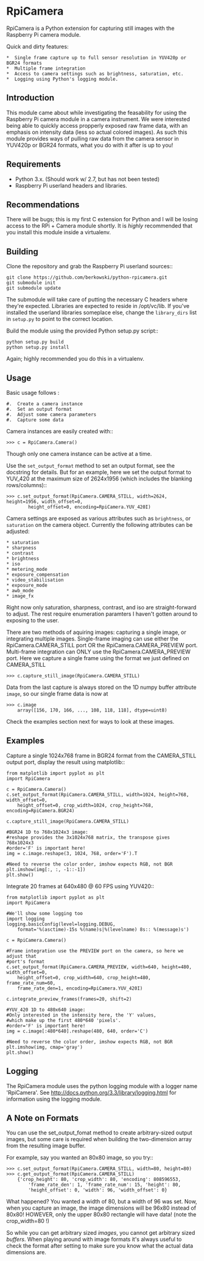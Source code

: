 RpiCamera
=========

RpiCamera is a Python extension for capturing still images with 
the Raspberry Pi camera module.  

Quick and dirty features:
    
    *  Single frame capture up to full sensor resolution in YUV420p or BGR24 formats
    *  Multiple frame integration
    *  Access to camera settings such as brightness, saturation, etc.
    *  Logging using Python's logging module.

Introduction
------------

This module came about while investigating the feasability for using the 
Raspberry Pi camera module in a camera instrument.  We were interested being
able to quickly access propperly exposed raw frame data, with an emphasis
on intensity data (less so actual colored images).  As such this module provides
ways of pulling raw data from the camera sensor in YUV420p or BGR24 formats, what
you do with it after is up to you!

Requirements
------------

*  Python 3.x.  (Should work w/ 2.7, but has not been tested)
*  Raspberry Pi userland headers and libraries. 

Recommendations
---------------

There will be bugs; this is my first C extension for Python and I will be
losing access to the RPi + Camera module shortly.  It is *highly* recommended
that you install this module inside a virtualenv.


Building
--------

Clone the repository and grab the Raspberry Pi userland sources::

    git clone https://github.com/berkowski/python-rpicamera.git
    git submodule init
    git submodule update

The submodule will take care of putting the necessary C headers where they're
expected.  Libraries are expected to reside in /opt/vc/lib.  If you've installed
the userland libraries someplace else, change the `library_dirs` list in `setup.py`
to point to the correct location.

Build the module using the provided Python setup.py script::

    python setup.py build
    python setup.py install

Again; highly recommended you do this in a virtualenv.


Usage
-----

Basic usage follows :

    #.  Create a camera instance
    #.  Set an output format
    #.  Adjust some camera parameters
    #.  Capture some data

Camera instances are easily created with::

    >>> c = RpiCamera.Camera()

Though only one camera instance can be active at a time.

Use the `set_output_format` method to set an output format, see the docstring for details.
But for an example, here we set the output format to YUV_420 at the maximum size
of 2624x1956 (which includes the blanking rows/columns)::

    >>> c.set_output_format(RpiCamera.CAMERA_STILL, width=2624, height=1956, width_offset=0,
            height_offset=0, encoding=RpiCamera.YUV_420I)

Camera settings are exposed as various attributes such as `brightness`, or `saturation`
on the camera object.  Currently the following attributes can be adjusted:

    * saturation
    * sharpness
    * contrast
    * brightness
    * iso
    * metering_mode
    * exposure_compensation
    * video_stabilisation
    * exposure_mode
    * awb_mode
    * image_fx

Right now only saturation, sharpness, contrast, and iso are straight-forward to adjust.
The rest require enumeration paramters I haven't gotten around to exposing to the user.

There are two methods of aquiring images: capturing a single image, or integrating
multiple images.  Single-frame imaging can use either the RpiCamera.CAMERA_STILL port OR
the RpiCamera.CAMERA_PREVIEW port.  Multi-frame integration can ONLY use the 
RpiCamera.CAMERA_PREVIEW port.  Here we capture a single frame using the format we
just defined on CAMERA_STILL

    >>> c.capture_still_image(RpiCamera.CAMERA_STILL)

Data from the last capture is always stored on the 1D numpy buffer attribute `image`, 
so our single frame data is now at
    
    >>> c.image
        array([156, 170, 166, ..., 108, 118, 118], dtype=uint8)

Check the examples section next for ways to look at these images.

Examples
--------

Capture a single 1024x768 frame in BGR24 format from the CAMERA_STILL output port, 
display the result using matplotlib::

    from matplotlib import pyplot as plt
    import RpiCamera

    c = RpiCamera.Camera()
    c.set_output_format(RpiCamera.CAMERA_STILL, width=1024, height=768, width_offset=0,
        height_offset=0, crop_width=1024, crop_height=768, encoding=RpiCamera.BGR24)

    c.capture_still_image(RpiCamera.CAMERA_STILL)

    #BGR24 1D to 768x1024x3 image:
    #reshape provides the 3x1024x768 matrix, the transpose gives 768x1024x3
    #order='F' is important here!
    img = c.image.reshape(3, 1024, 768, order='F').T

    #Need to reverse the color order, imshow expects RGB, not BGR
    plt.imshow(img[:, :, -1::-1])
    plt.show()  

Integrate 20 frames at 640x480 @ 60 FPS using YUV420::

    from matplotlib import pyplot as plt
    import RpiCamera

    #We'll show some logging too
    import logging
    logging.basicConfig(level=logging.DEBUG, 
        format='%(asctime)-15s %(name)s|%(levelname) 8s:: %(message)s')

    c = RpiCamera.Camera()

    #Frame integration use the PREVIEW port on the camera, so here we adjust that
    #port's format
    c.set_output_format(RpiCamera.CAMERA_PREVIEW, width=640, height=480, width_offset=0,
        height_offset=0, crop_width=640, crop_height=480, frame_rate_num=60,
        frame_rate_den=1, encoding=RpiCamera.YUV_420I)

    c.integrate_preview_frames(frames=20, shift=2)

    #YUV_420 1D to 480x640 image:
    #Only interested in the intensity here, the 'Y' values,
    #which make up the first 480*640 'pixels'.
    #order='F' is important here!
    img = c.image[:480*640].reshape(480, 640, order='C')

    #Need to reverse the color order, imshow expects RGB, not BGR
    plt.imshow(img, cmap='gray')
    plt.show()

Logging
-------
The RpiCamera module uses the python logging module with a logger name 'RpiCamera'. See
http://docs.python.org/3.3/library/logging.html for information using the logging module.

A Note on Formats
-----------------

You can use the set_output_fomat method to create arbitrary-sized output images, but some
care is required when building the two-dimension array from the resulting image buffer.

For example, say you wanted an 80x80 image, so you try::

    >>> c.set_output_format(RpiCamera.CAMERA_STILL, width=80, height=80)
    >>> c.get_output_format(RpiCamera.CAMERA_STILL)
        {'crop_height': 80, 'crop_width': 80, 'encoding': 808596553,
            'frame_rate_den': 1, 'frame_rate_num': 15, 'height': 80,
            'height_offset': 0, 'width': 96, 'width_offset': 0}

What happened?  You wanted a width of 80, but a width of 96 was set.  Now, when you capture
an image, the image dimensions will be 96x80 instead of 80x80!  HOWEVER, only the upper
80x80 rectangle will have data! (note the crop_width=80 !)

So while you can get arbitrary sized *images*, you cannot get arbitrary sized *buffers*.
When playing around with image formats it's always useful to check the format after
setting to make sure you know what the actual data dimensions are.

